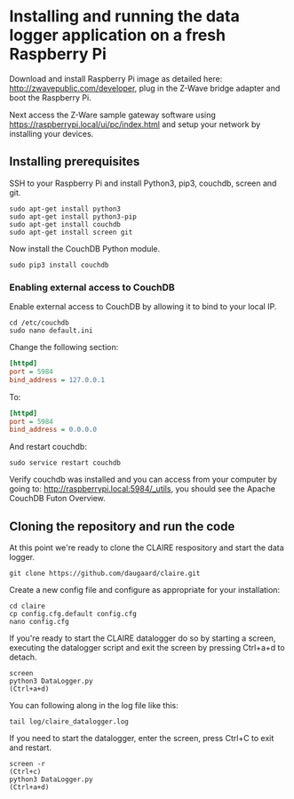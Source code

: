 # Installing and running the data logger application on a fresh Raspberry Pi

Download and install Raspberry Pi image as detailed here: http://zwavepublic.com/developer, plug in the Z-Wave bridge adapter and boot the Raspberry Pi.

Next access the Z-Ware sample gateway software using https://raspberrypi.local/ui/pc/index.html and setup your network by installing your devices.

## Installing prerequisites
SSH to your Raspberry Pi and install Python3, pip3, couchdb, screen and git.
```
sudo apt-get install python3
sudo apt-get install python3-pip
sudo apt-get install couchdb
sudo apt-get install screen git
```
Now install the CouchDB Python module.
```
sudo pip3 install couchdb
```
### Enabling external access to CouchDB
Enable external access to CouchDB by allowing it to bind to your local IP.
```
cd /etc/couchdb
sudo nano default.ini
```
Change the following section:
```ini
[httpd]
port = 5984
bind_address = 127.0.0.1
```
To:
```ini
[httpd]
port = 5984
bind_address = 0.0.0.0
```
And restart couchdb:
```
sudo service restart couchdb
```

Verify couchdb was installed and you can access from your computer by going to: http://raspberrypi.local:5984/_utils, you should see the Apache CouchDB Futon Overview.


## Cloning the repository and run the code
At this point we're ready to clone the CLAIRE respository and start the data logger.

```
git clone https://github.com/daugaard/claire.git
```

Create a new config file and configure as appropriate for your installation:
```
cd claire
cp config.cfg.default config.cfg
nano config.cfg
```
If you're ready to start the CLAIRE datalogger do so by starting a screen, executing the datalogger script and exit the screen by pressing Ctrl+a+d to detach.
```
screen
python3 DataLogger.py
(Ctrl+a+d)
```
You can following along in the log file like this:
```
tail log/claire_datalogger.log
```
If you need to start the datalogger, enter the screen, press Ctrl+C to exit and restart.
```
screen -r
(Ctrl+c)
python3 DataLogger.py
(Ctrl+a+d)
```
